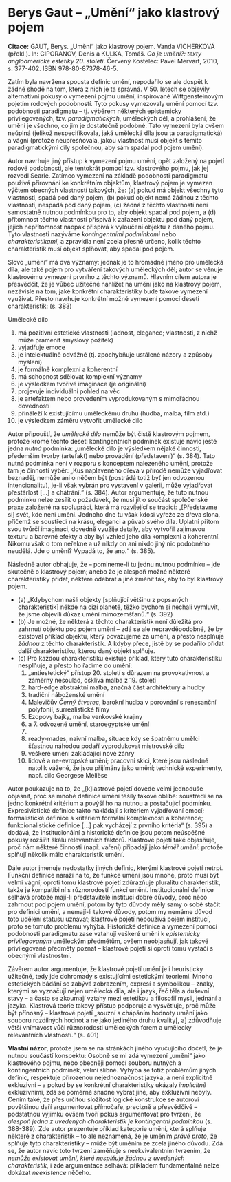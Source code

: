 # Berys Gaut – „Umění“ jako klastrový pojem

**Citace:** GAUT, Berys. „Umění“ jako klastrový pojem. Vanda VICHERKOVÁ (překl.). In: CIPORANOV, Denis a KULKA, Tomáš. _Co je umění?: texty angloamerické estetiky 20. století_. Červený Kostelec: Pavel Mervart, 2010, s. 377-402. ISBN 978-80-87378-46-5.

Zatím byla navržena spousta definic umění, nepodařilo se ale dospět k žádné shodě na tom, která z nich je ta správná. V 50. letech se objevily alternativní pokusy o vymezení pojmu umění, inspirované Wittgensteinovým pojetím rodových podobností. Tyto pokusy vymezovaly umění pomocí tzv. podobnosti paradigmatu – tj. výběrem některých epistemicky privilegovaných, tzv. _paradigmatických_, uměleckých děl, a prohlášení, že umění je všechno, co jim je dostatečně podobné. Tato vymezení byla ovšem neúplná (jelikož nespecifikovala, jaká umělecká díla jsou ta paradigmatická) a vágní (protože neupřesňovala, jakou vlastnost musí objekt s těmito paradigmatickými díly společnou, aby sám spadal pod pojem umění).

Autor navrhuje jiný přístup k vymezení pojmu umění, opět založený na pojetí rodové podobnosti, ale tentokrát pomocí tzv. klastrového pojmu, jak jej rozvedl Searle. Zatímco vymezení na základě podobnosti paradigmatu používá přirovnání ke konkrétním objektům, klastrový pojem je vymezen výčtem obecných vlastností takových, že: (a) pokud má objekt všechny tyto vlastnosti, spadá pod daný pojem, (b) pokud objekt nemá žádnou z těchto vlastností, nespadá pod daný pojem, (c) žádná z těchto vlastností není samostatně nutnou podmínkou pro to, aby objekt spadal pod pojem, a (d) přítomnost těchto vlastností přispívá k zařazení objektu pod daný pojem, jejich nepřítomnost naopak přispívá k vyloučení objektu z daného pojmu. Tyto vlastnosti nazýváme _kontingentními podmínkami_ nebo _charakteristikami_, a zpravidla není zcela přesně určeno, kolik těchto charakteristik musí objekt splňovat, aby spadal pod pojem.

Slovo „umění“ má dva významy: jednak je to hromadné jméno pro umělecká díla, ale také pojem pro vytváření takových uměleckých děl; autor se věnuje klastrovému vymezení prvního z těchto významů. Hlavním cílem autora je přesvědčit, že je vůbec užitečné nahlížet na umění jako na klastrový pojem, nezávisle na tom, jaké konkrétní charakteristiky bude takové vymezení využívat. Přesto navrhuje konkrétní možné vymezení pomocí deseti charakteristik: (s. 383)

Umělecké dílo
  1. má pozitivní estetické vlastnosti (ladnost, elegance; vlastnosti, z nichž může pramenit smyslový požitek)
  2. vyjadřuje emoce
  3. je intelektuálně odvážné (tj. zpochybňuje ustálené názory a způsoby myšlení)
  4. je formálně komplexní a koherentní
  5. má schopnost sdělovat komplexní významy
  6. je výsledkem tvořivé imaginace (je originální)
  7. projevuje individuální pohled na věc
  8. je artefaktem nebo provedením vyprodukovaným s mimořádnou dovedností
  9. přináleží k existujícímu uměleckému druhu (hudba, malba, film atd.)
  10. je výsledkem záměru vytvořit umělecké dílo

Autor připouští, že _umělecké dílo_ nemůže být čistě klastrovým pojmem, protože kromě těchto deseti kontingentních podmínek existuje navíc ještě jedna _nutná_ podmínka: „umělecké dílo je výsledkem nějaké činnosti, předemším tvorby (artefakt) nebo provádění (představení)“ (s. 384). Tato nutná podmínka není v rozporu s konceptem nalezeného umění, protože tam je činností výběr: „Kus naplaveného dřeva v přírodě nemůže vyjadřovat beznaděj, nemůže ani o něčem být (postrádá totiž byť jen odvozenou intencionalitu), je-li však vybrán pro vystavení v galerii, může vyjadřovat přestárlost [...] a chátrání.“ (s. 384). Autor argumentuje, že tuto nutnou podmínku nelze zesílit o požadavek, že musí jít o součást společenské praxe založené na spolupráci, která má rozvíjející se tradici: „[Představme si] svět, kde není umění. Jednoho dne tu však kdosi vyřeže ze dřeva slona, přičemž se soustředí na krásu, eleganci a půvab svého díla. Uplatní přitom svou tvůrčí imaginaci, dovedně využije detaily, aby vytvořil zajímavou texturu a barevné efekty a aby byl vzhled jeho díla komplexní a koherentní. Nikomu však o tom neřekne a už nikdy on ani nikdo jiný nic podobného neudělá. Jde o umění? Vypadá to, že ano.“ (s. 385).

Následně autor obhajuje, že – pomineme-li tu jednu nutnou podmínku – jde skutečně o klastrový pojem; anebo že je alespoň možné některé charakteristiky přidat, některé odebrat a jiné změnit tak, aby to byl klastrový pojem.
  * (a) „Kdybychom našli objekty [splňující většinu z popsaných charakteristik] někde na cizí planetě, těžko bychom si nechali vymluvit, že jsme objevili důkaz umění mimozemšťanů.“ (s. 392)
  * (b) Je možné, že některá z těchto charakteristik není důležitá pro zahrnutí objektu pod pojem umění – zdá se ale nepravděpodobné, že by existoval příklad objektu, který považujeme za umění, a přesto nesplňuje _žádnou_ z těchto charakteristik. A kdyby přece, jistě by se podařilo přidat další charakteristiku, kterou daný objekt splňuje.
  * (c) Pro každou charakteristiku existuje příklad, který tuto charakteristiku nesplňuje, a přesto ho řadíme do umění:
    1. „antiestetický“ přístup 20. století s důrazem na provokativnost a záměrný nesoulad, ošklivá malba z 19. století
    2. hard-edge abstraktní malba, značná část architektury a hudby
    3. tradiční náboženské umění
    4. Malevičův _Černý čtverec_, barokní hudba v porovnání s renesanční polyfonií, surrealistické filmy
    5. Ezopovy bajky, malba venkovské krajiny
    6. a 7. odvozené umění, staroegyptské umění
    7. 
    8. ready-mades, naivní malba, situace kdy se špatnému umělci šťastnou náhodou podaří vyprodukovat mistrovské dílo
    9. veškeré umění zakládající nové žánry
    10. lidové a ne-evropské umění; pracovní skici, které jsou následně natolik vážené, že jsou přijímány jako umění; technické experimenty, např. dílo Georgese Mélièse

Autor poukazuje na to, že „[k]lastrové pojetí dovede velmi jednoduše objasnit, proč se mnohé definice umění těšily takové oblibě: soustředí se na jedno konkrétní kritérium a povýší ho na nutnou a postačující podmínku. Expresivistické definice takto nakládají s kritériem vyjadřování emocí; formalistické definice s kritériem formální komplexnosti a koherence; funkcionalistické definice [...] pak vycházejí z prvního kritéria“ (s. 395) a dodává, že institucionální a historické definice jsou potom neúspěšné pokusy rozšířit škálu relevantních faktorů. Klastrové pojetí také objasňuje, proč nám některé činnosti (např. vaření) připadají jako _téměř umění_: protože splňují několik málo charakteristik umění.

Dále autor jmenuje nedostatky jiných definic, kterými klastrové pojetí netrpí. Funkční definice naráží na to, že funkce umění jsou mnohé, proto musí být velmi vágní; oproti tomu klastrové pojetí zdůrazňuje pluralitu charakteristik, takže je kompatibilní s různorodostí funkcí umění. Institucionální definice selhává protože mají-li představitelé institucí dobré důvody, proč něco zahrnout pod pojem umění, potom by tyto důvody měly samy o sobě stačit pro definici umění, a nemají-li takové důvody, potom my nemáme důvod toto udělení statusu uznávat; klastrové pojetí nepoužívá pojem institucí, proto se tomuto problému vyhýbá. Historické definice a vymezení pomocí podobnosti paradigmatu zase vztahují veškeré umění k _epistemicky privilegovaným_ uměleckým předmětům, ovšem neobjasňují, jak takové privilegované předměty poznat – klastrové pojetí si oproti tomu vystačí s obecnými vlastnostmi.

Závěrem autor argumentuje, že klastrové pojetí umění je i heuristicky užitečné, tedy jde dohromady s existujícími estetickými teoriemi. Mnoho estetických bádání se zabývá zobrazením, expresí a symbolikou – znaky, kterými se vyznačují nejen umělecká díla, ale i jazyk, řeč těla a duševní stavy – a často se zkoumají vztahy mezi estetikou a filosofií mysli, jednání a jazyka. Klastrová teorie takový přístup podporuje a vysvětluje, proč může být přínosný – klastrové pojetí „souzní s chápáním hodnoty umění jako souboru rozdílných hodnot a ne jako jediného druhu kvality[, a] zdůvodňuje větší vnímavost vůči různorodosti uměleckých forem a umělecky relevantních vlastností.“ (s. 401)

**Vlastní názor**, protože jsem se na stránkách jiného vyučujícího dočetl, že je nutnou součástí konspektu:
Osobně se mi zdá vymezení „umění“ jako klastrového pojmu, nebo obecněji pomocí souboru nutných a kontingentních podmínek, velmi slibné. Vyhýbá se totiž problémům jiných definic, respektuje přirozenou nejednoznačnost jazyka, a není explicitně exkluzivní – a pokud by se konkrétní charakteristiky ukázaly _implicitně_ exkluzivními, zdá se poměrně snadné vybrat jiné, aby exkluzivní nebyly.
Cením také, že přes určitou složitost logické konstrukce se autorovi povětšinou daří argumentovat přímočaře, precizně a přesvědčivě – podstatnou výjimku ovšem tvoří pokus argumentovat pro tvrzení, že _alespoň jedna z uvedených charakteristik je kontingentní podmínkou_ (s. 388-389). Zde autor prezentuje příklad kategorie umění, která splňuje některé z charakteristik – to ale neznamená, že je uměním _právě proto_, že splňuje tyto charakteristiky – může být uměním ze zcela jiného důvodu. Zdá se, že autor navíc toto tvrzení zaměňuje s neekvivalentním tvrzením, že _nemůže existovat umění, které nesplňuje žádnou z uvedených charakteristik_, i zde argumentace selhává: příkladem fundamentálně nelze dokázat _neexistence_ něčeho.
